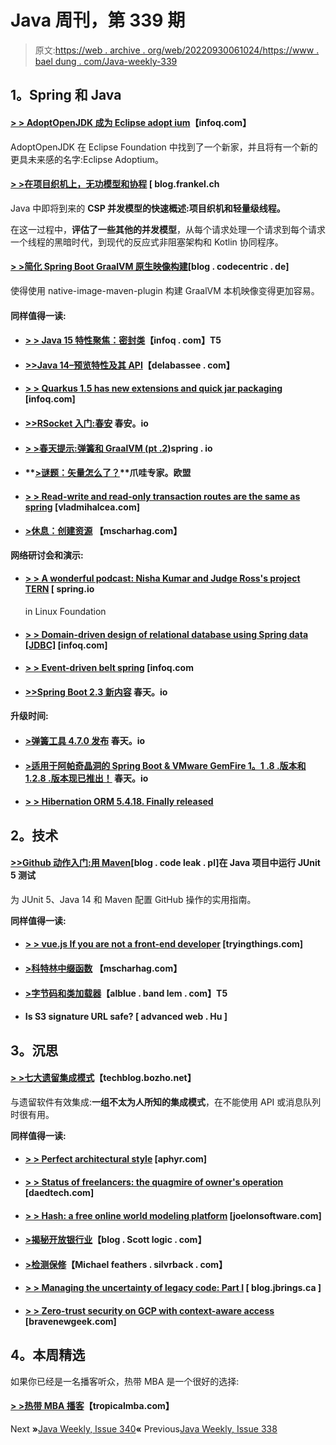 # Java 周刊，第 339 期

> 原文:[https://web . archive . org/web/20220930061024/https://www . bael dung . com/Java-weekly-339](https://web.archive.org/web/20220930061024/https://www.baeldung.com/java-weekly-339)

## **1。Spring 和 Java**

#### [**> > AdoptOpenJDK 成为 Eclipse adopt ium**](https://web.archive.org/web/20220628085033/https://www.infoq.com/news/2020/06/adoptopenjdk-eclipse-adoptium/?utm_campaign=infoq_content&utm_source=infoq&utm_medium=feed&utm_term=Java)【infoq.com】

AdoptOpenJDK 在 Eclipse Foundation 中找到了一个新家，并且将有一个新的更具未来感的名字:Eclipse Adoptium。

#### [**> >在项目织机上，无功模型和协程**](https://web.archive.org/web/20220628085033/https://blog.frankel.ch/project-loom-reactive-coroutines/) [ blog.frankel.ch

Java 中即将到来的 **CSP 并发模型的快速概述:项目织机和轻量级线程。**

在这一过程中，**评估了一些其他的并发模型**，从每个请求处理一个请求到每个请求一个线程的黑暗时代，到现代的反应式非阻塞架构和 Kotlin 协同程序。

#### **[> >简化 Spring Boot GraalVM 原生映像构建](https://web.archive.org/web/20220628085033/https://blog.codecentric.de/en/2020/06/spring-boot-graalvm-native-image-maven-plugin/)**[blog . codecentric . de]

使得使用 native-image-maven-plugin 构建 GraalVM 本机映像变得更加容易。

#### **同样值得一读:**

*   #### [**> > Java 15 特性聚焦：密封类**](https://web.archive.org/web/20220628085033/https://www.infoq.com/articles/java-sealed-classes/?utm_campaign=infoq_content&utm_source=infoq&utm_medium=feed&utm_term=Java)【infoq . com】T5

*   #### **[>>Java 14–预览特性及其 API](https://web.archive.org/web/20220628085033/https://delabassee.com/Java14-Preview-API/)**【delabassee . com】

*   #### [**> > Quarkus 1.5 has new extensions and quick jar packaging**](https://web.archive.org/web/20220628085033/https://www.infoq.com/news/2020/06/red-hat-releases-quarkus-1-5/?utm_campaign=infoq_content&utm_source=infoq&utm_medium=feed&utm_term=Java) [infoq.com]

*   #### [**>>RSocket 入门:春安**](https://web.archive.org/web/20220628085033/https://spring.io/blog/2020/06/17/getting-started-with-rsocket-spring-security) 春安。io

*   #### [**> >春天提示:弹簧和 GraalVM (pt .2)**](https://web.archive.org/web/20220628085033/https://spring.io/blog/2020/06/16/spring-tips-spring-and-graalvm-pt-2)spring . io

*   #### **[>谜题：矢量怎么了？](https://web.archive.org/web/20220628085033/https://www.javaspecialists.eu/archive/Issue280.html)**爪哇专家。欧盟

*   #### [**> > Read-write and read-only transaction routes are the same as spring**](https://web.archive.org/web/20220628085033/https://vladmihalcea.com/read-write-read-only-transaction-routing-spring/) [vladmihalcea.com]

*   #### [**>休息：创建资源**](https://web.archive.org/web/20220628085033/https://www.mscharhag.com/api-design/resource-creation-post) 【mscharhag.com】

**网络研讨会和演示:**

*   #### [**> > A wonderful podcast: Nisha Kumar and Judge Ross's project TERN**](https://web.archive.org/web/20220628085033/https://spring.io/blog/2020/06/19/a-bootiful-podcast-nisha-kumar-and-rose-judge-on-the-linux-foundation-s-project-tern) [ spring.io

    in Linux Foundation
*   #### [**> > Domain-driven design of relational database using Spring data [JDBC]**](https://web.archive.org/web/20220628085033/https://www.infoq.com/presentations/ddd-spring-data-jdbc/?utm_campaign=infoq_content&utm_source=infoq&utm_medium=feed&utm_term=Java) [infoq.com]

*   #### [**> > Event-driven belt spring**](https://web.archive.org/web/20220628085033/https://www.infoq.com/presentations/spring-event-cloud-stream-function/?utm_campaign=infoq_content&utm_source=infoq&utm_medium=feed&utm_term=Java) [infoq.com

*   #### [**>>Spring Boot 2.3 新内容**](https://web.archive.org/web/20220628085033/https://spring.io/blog/2020/06/18/what-s-new-in-spring-boot-2-3) 春天。io

**升级时间:**

*   #### [**>弹簧工具 4.7.0 发布**](https://web.archive.org/web/20220628085033/https://spring.io/blog/2020/06/19/spring-tools-4-7-0-released) 春天。io

*   #### [**>适用于阿帕奇晶洞的 Spring Boot & VMware GemFire 1。1 .8 .版本和 1.2.8 .版本现已推出！**](https://web.archive.org/web/20220628085033/https://spring.io/blog/2020/06/16/spring-boot-for-apache-geode-vmware-gemfire-1-1-8-release-and-1-2-8-release-available) 春天。io

*   #### **[> > Hibernation ORM 5.4.18\. Finally released](https://web.archive.org/web/20220628085033/https://in.relation.to/2020/06/22/hibernate-orm-5418-final-release/)**

## **2。技术**

#### [**>>Github 动作入门:用 Maven**](https://web.archive.org/web/20220628085033/https://blog.codeleak.pl/2020/06/gh-actions-maven-junit5.html)[blog . code leak . pl]在 Java 项目中运行 JUnit 5 测试

为 JUnit 5、Java 14 和 Maven 配置 GitHub 操作的实用指南。

**同样值得一读:**

*   #### [**> > vue.js If you are not a front-end developer**](https://web.archive.org/web/20220628085033/https://tryingthings.wordpress.com/2020/06/21/vue-js-if-youre-not-a-frontend-developer/) [tryingthings.com]

*   #### [**>科特林中缀函数**](https://web.archive.org/web/20220628085033/https://www.mscharhag.com/kotlin/infix-functions) 【mscharhag.com】

*   #### [**>字节码和类加载器**](https://web.archive.org/web/20220628085033/https://alblue.bandlem.com/2020/06/bite-sized-bytecode.html)【alblue . band lem . com】T5

*   #### Is  S3 signature URL safe? [ advanced web . Hu ]

## **3。沉思**

#### [**> >七大遗留集成模式**](https://web.archive.org/web/20220628085033/https://techblog.bozho.net/seven-legacy-integration-patterns/)【techblog.bozho.net】

与遗留软件有效集成:**一组不太为人所知的集成模式**，在不能使用 API 或消息队列时很有用。

**同样值得一读:**

*   #### [**> > Perfect architectural style**](https://web.archive.org/web/20220628085033/https://aphyr.com/posts/351-a-satisfactory-way-of-building) [aphyr.com]

*   #### [**> > Status of freelancers: the quagmire of owner's operation**](https://web.archive.org/web/20220628085033/https://daedtech.com/the-freelancers-condition-quagmire-of-the-owner-operator/) [daedtech.com]

*   #### [**> > Hash: a free online world modeling platform**](https://web.archive.org/web/20220628085033/https://www.joelonsoftware.com/2020/06/18/hash-a-free-online-platform-for-modeling-the-world/) [joelonsoftware.com]

*   #### [**>揭秘开放银行业**](https://web.archive.org/web/20220628085033/https://blog.scottlogic.com/2020/06/17/Open-Banking.html)【blog . Scott logic . com】

*   #### [**>检测保修**](https://web.archive.org/web/20220628085033/https://michaelfeathers.silvrback.com/testing-warranties#49981)【Michael feathers . silvrback . com】

*   #### [**> > Managing the uncertainty of legacy code: Part I**](https://web.archive.org/web/20220628085033/https://blog.jbrains.ca/permalink/managing-the-uncertainty-of-legacy-code-part-1) [ blog.jbrings.ca ]

*   #### **[> > Zero-trust security on GCP with context-aware access](https://web.archive.org/web/20220628085033/https://bravenewgeek.com/zero-trust-security-on-gcp-with-context-aware-access/)** [bravenewgeek.com]

## **4。本周精选**

如果你已经是一名播客听众，热带 MBA 是一个很好的选择:

#### **[> >热带 MBA 播客](https://web.archive.org/web/20220628085033/https://www.tropicalmba.com/podcasts/)**【tropicalmba.com】

Next **»**[Java Weekly, Issue 340](/web/20220628085033/https://www.baeldung.com/java-weekly-340)**«** Previous[Java Weekly, Issue 338](/web/20220628085033/https://www.baeldung.com/java-weekly-338)